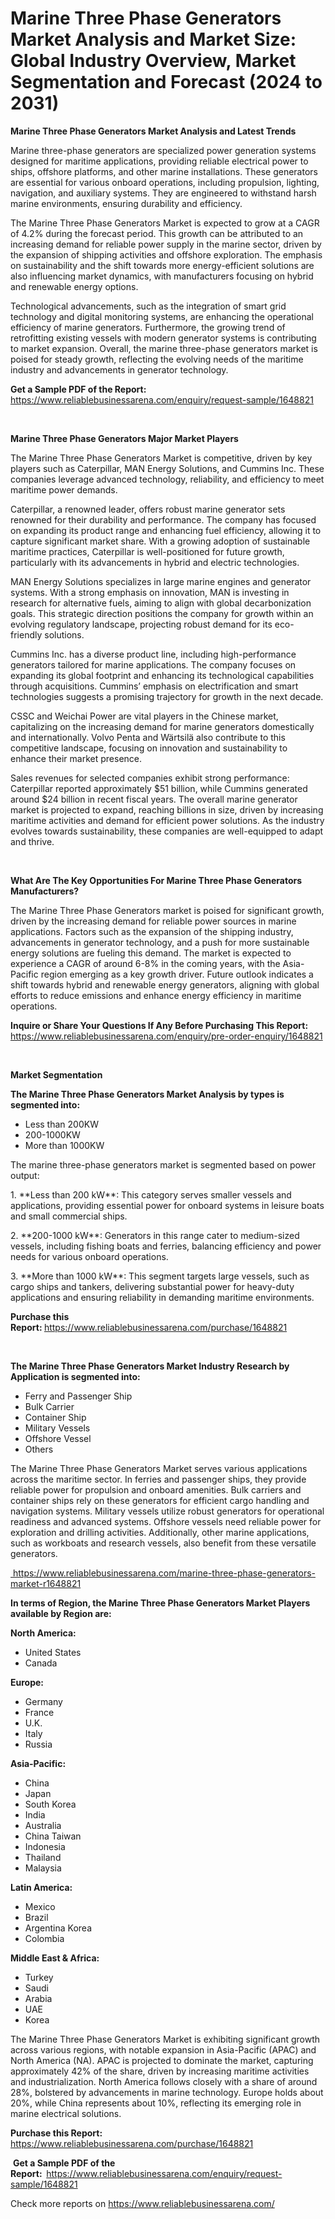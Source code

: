 <p><h1>Marine Three Phase Generators Market Analysis and Market Size: Global Industry Overview, Market Segmentation and Forecast (2024 to 2031)</h1></p><p><strong>Marine Three Phase Generators Market Analysis and Latest Trends</strong></p>
<p><p>Marine three-phase generators are specialized power generation systems designed for maritime applications, providing reliable electrical power to ships, offshore platforms, and other marine installations. These generators are essential for various onboard operations, including propulsion, lighting, navigation, and auxiliary systems. They are engineered to withstand harsh marine environments, ensuring durability and efficiency.</p><p>The Marine Three Phase Generators Market is expected to grow at a CAGR of 4.2% during the forecast period. This growth can be attributed to an increasing demand for reliable power supply in the marine sector, driven by the expansion of shipping activities and offshore exploration. The emphasis on sustainability and the shift towards more energy-efficient solutions are also influencing market dynamics, with manufacturers focusing on hybrid and renewable energy options.</p><p>Technological advancements, such as the integration of smart grid technology and digital monitoring systems, are enhancing the operational efficiency of marine generators. Furthermore, the growing trend of retrofitting existing vessels with modern generator systems is contributing to market expansion. Overall, the marine three-phase generators market is poised for steady growth, reflecting the evolving needs of the maritime industry and advancements in generator technology.</p></p>
<p><strong>Get a Sample PDF of the Report:&nbsp;</strong> <a href="https://www.reliablebusinessarena.com/enquiry/request-sample/1648821?utm_campaign=2016&utm_medium=2&utm_source=Github&utm_content=ia&utm_term=29122024&utm_id=marine-three-phase-generators">https://www.reliablebusinessarena.com/enquiry/request-sample/1648821</a></p>
<p>&nbsp;</p>
<p><strong>Marine Three Phase Generators Major Market Players</strong></p>
<p><p>The Marine Three Phase Generators Market is competitive, driven by key players such as Caterpillar, MAN Energy Solutions, and Cummins Inc. These companies leverage advanced technology, reliability, and efficiency to meet maritime power demands.</p><p>Caterpillar, a renowned leader, offers robust marine generator sets renowned for their durability and performance. The company has focused on expanding its product range and enhancing fuel efficiency, allowing it to capture significant market share. With a growing adoption of sustainable maritime practices, Caterpillar is well-positioned for future growth, particularly with its advancements in hybrid and electric technologies.</p><p>MAN Energy Solutions specializes in large marine engines and generator systems. With a strong emphasis on innovation, MAN is investing in research for alternative fuels, aiming to align with global decarbonization goals. This strategic direction positions the company for growth within an evolving regulatory landscape, projecting robust demand for its eco-friendly solutions.</p><p>Cummins Inc. has a diverse product line, including high-performance generators tailored for marine applications. The company focuses on expanding its global footprint and enhancing its technological capabilities through acquisitions. Cummins’ emphasis on electrification and smart technologies suggests a promising trajectory for growth in the next decade.</p><p>CSSC and Weichai Power are vital players in the Chinese market, capitalizing on the increasing demand for marine generators domestically and internationally. Volvo Penta and Wärtsilä also contribute to this competitive landscape, focusing on innovation and sustainability to enhance their market presence.</p><p>Sales revenues for selected companies exhibit strong performance: Caterpillar reported approximately $51 billion, while Cummins generated around $24 billion in recent fiscal years. The overall marine generator market is projected to expand, reaching billions in size, driven by increasing maritime activities and demand for efficient power solutions. As the industry evolves towards sustainability, these companies are well-equipped to adapt and thrive.</p></p>
<p>&nbsp;</p>
<p><strong>What Are The Key Opportunities For Marine Three Phase Generators Manufacturers?</strong></p>
<p><p>The Marine Three Phase Generators market is poised for significant growth, driven by the increasing demand for reliable power sources in marine applications. Factors such as the expansion of the shipping industry, advancements in generator technology, and a push for more sustainable energy solutions are fueling this demand. The market is expected to experience a CAGR of around 6-8% in the coming years, with the Asia-Pacific region emerging as a key growth driver. Future outlook indicates a shift towards hybrid and renewable energy generators, aligning with global efforts to reduce emissions and enhance energy efficiency in maritime operations.</p></p>
<p><strong>Inquire or Share Your Questions If Any Before Purchasing This Report:</strong> <a href="https://www.reliablebusinessarena.com/enquiry/pre-order-enquiry/1648821?utm_campaign=2016&utm_medium=2&utm_source=Github&utm_content=ia&utm_term=29122024&utm_id=marine-three-phase-generators">https://www.reliablebusinessarena.com/enquiry/pre-order-enquiry/1648821</a></p>
<p>&nbsp;</p>
<p><strong>Market Segmentation</strong></p>
<p><strong>The Marine Three Phase Generators Market Analysis by types is segmented into:</strong></p>
<p><ul><li>Less than 200KW</li><li>200-1000KW</li><li>More than 1000KW</li></ul></p>
<p><p>The marine three-phase generators market is segmented based on power output: </p><p>1. **Less than 200 kW**: This category serves smaller vessels and applications, providing essential power for onboard systems in leisure boats and small commercial ships.</p><p>2. **200-1000 kW**: Generators in this range cater to medium-sized vessels, including fishing boats and ferries, balancing efficiency and power needs for various onboard operations.</p><p>3. **More than 1000 kW**: This segment targets large vessels, such as cargo ships and tankers, delivering substantial power for heavy-duty applications and ensuring reliability in demanding maritime environments.</p></p>
<p><strong>Purchase this Report:&nbsp;</strong><a href="https://www.reliablebusinessarena.com/purchase/1648821?utm_campaign=2016&utm_medium=2&utm_source=Github&utm_content=ia&utm_term=29122024&utm_id=marine-three-phase-generators">https://www.reliablebusinessarena.com/purchase/1648821</a></p>
<p>&nbsp;</p>
<p><strong>The Marine Three Phase Generators Market Industry Research by Application is segmented into:</strong></p>
<p><ul><li>Ferry and Passenger Ship</li><li>Bulk Carrier</li><li>Container Ship</li><li>Military Vessels</li><li>Offshore Vessel</li><li>Others</li></ul></p>
<p><p>The Marine Three Phase Generators Market serves various applications across the maritime sector. In ferries and passenger ships, they provide reliable power for propulsion and onboard amenities. Bulk carriers and container ships rely on these generators for efficient cargo handling and navigation systems. Military vessels utilize robust generators for operational readiness and advanced systems. Offshore vessels need reliable power for exploration and drilling activities. Additionally, other marine applications, such as workboats and research vessels, also benefit from these versatile generators.</p></p>
<p><a href="https://www.reliablebusinessarena.com/marine-three-phase-generators-market-r1648821?utm_campaign=2016&utm_medium=2&utm_source=Github&utm_content=ia&utm_term=29122024&utm_id=marine-three-phase-generators">&nbsp;https://www.reliablebusinessarena.com/marine-three-phase-generators-market-r1648821</a></p>
<p><strong>In terms of Region, the Marine Three Phase Generators Market Players available by Region are:</strong></p>
<p>
    <p> <strong> North America: </strong>
        <ul>
            <li>United States</li>
            <li>Canada</li>
        </ul>
        </p> 
    <p> <strong> Europe: </strong>
        <ul>
            <li>Germany</li>
            <li>France</li>
            <li>U.K.</li>
            <li>Italy</li>
            <li>Russia</li>
        </ul>
        </p> 
    <p> <strong> Asia-Pacific: </strong>
        <ul>
            <li>China</li>
            <li>Japan</li>
            <li>South Korea</li>
            <li>India</li>
            <li>Australia</li>
            <li>China Taiwan</li>
            <li>Indonesia</li>
            <li>Thailand</li>
            <li>Malaysia</li>
        </ul>
        </p> 
    <p> <strong> Latin America: </strong>
        <ul>
            <li>Mexico</li>
            <li>Brazil</li>
            <li>Argentina Korea</li>
            <li>Colombia</li>
        </ul>
        </p> 
    <p> <strong> Middle East & Africa: </strong>
        <ul>
            <li>Turkey</li>
            <li>Saudi</li>
            <li>Arabia</li>
            <li>UAE</li>
            <li>Korea</li>
        </ul>
    </p>
    </p>
<p><p>The Marine Three Phase Generators Market is exhibiting significant growth across various regions, with notable expansion in Asia-Pacific (APAC) and North America (NA). APAC is projected to dominate the market, capturing approximately 42% of the share, driven by increasing maritime activities and industrialization. North America follows closely with a share of around 28%, bolstered by advancements in marine technology. Europe holds about 20%, while China represents about 10%, reflecting its emerging role in marine electrical solutions.</p></p>
<p><strong>Purchase this Report: </strong><a href="https://www.reliablebusinessarena.com/purchase/1648821?utm_campaign=2016&utm_medium=2&utm_source=Github&utm_content=ia&utm_term=29122024&utm_id=marine-three-phase-generators">https://www.reliablebusinessarena.com/purchase/1648821</a></p>
<p>&nbsp;<strong>Get a Sample PDF of the Report:&nbsp;&nbsp;</strong><a href="https://www.reliablebusinessarena.com/enquiry/request-sample/1648821?utm_campaign=2016&utm_medium=2&utm_source=Github&utm_content=ia&utm_term=29122024&utm_id=marine-three-phase-generators">https://www.reliablebusinessarena.com/enquiry/request-sample/1648821</a></p>
<p><strong></strong></p>
<p>Check more reports on <a href="https://www.reliablebusinessarena.com/?utm_campaign=2016&utm_medium=2&utm_source=Github&utm_content=ia&utm_term=29122024&utm_id=marine-three-phase-generators">https://www.reliablebusinessarena.com/</a></p>